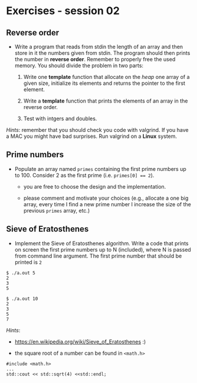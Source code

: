 # Exercises - session 02

## Reverse order

- Write a program that reads from stdin the length of an array and
  then store in it the numbers given from stdin. The program should
  then prints the number in **reverse order**. Remember to properly
  free the used memory. You should divide the problem in two parts:

  1. Write one **template** function that allocate on the *heap* one
  array of a given size, initialize its elements and returns the
  pointer to the first element.

  2. Write a **template** function that prints the elements of an
  array in the reverse order.

  3. Test with intgers and doubles.
  
*Hints*: remember that you should check you code with valgrind. If you
 have a MAC you might have bad surprises. Run valgrind on a **Linux**
 system.

## Prime numbers

- Populate an array named `primes` containing the first prime numbers
  up to 100. Consider 2 as the first prime (i.e. `primes[0] == 2`).
  
  - you are free to choose the design and the implementation.

  - please comment and motivate your choices (e.g., allocate a one big
    array, every time I find a new prime number I increase the size of
    the previous `primes` array, etc.)
    

## Sieve of Eratosthenes

- Implement the Sieve of Eratosthenes algorithm. Write a code that
  prints on screen the first prime numbers up to N (included), where N
  is passed from command line argument. The first prime number that
  should be printed is `2`

```
$ ./a.out 5
2
3
5

$ ./a.out 10
2
3
5
7
```

*Hints*:
- https://en.wikipedia.org/wiki/Sieve_of_Eratosthenes :)

- the square root of a number can be found in `<math.h>`
```
#include <math.h>
...
std::cout << std::sqrt(4) <<std::endl;
```